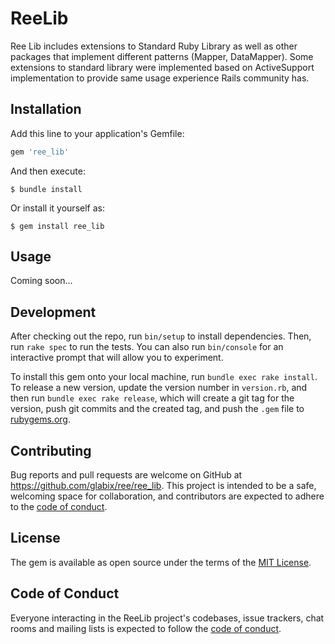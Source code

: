 # ReeLib

Ree Lib includes extensions to Standard Ruby Library as well as other packages that implement different patterns (Mapper, DataMapper). Some extensions to standard library were implemented based on ActiveSupport implementation to provide same usage experience Rails community has.

## Installation

Add this line to your application's Gemfile:

```ruby
gem 'ree_lib'
```

And then execute:

    $ bundle install

Or install it yourself as:

    $ gem install ree_lib

## Usage

Coming soon...

## Development

After checking out the repo, run `bin/setup` to install dependencies. Then, run `rake spec` to run the tests. You can also run `bin/console` for an interactive prompt that will allow you to experiment.

To install this gem onto your local machine, run `bundle exec rake install`. To release a new version, update the version number in `version.rb`, and then run `bundle exec rake release`, which will create a git tag for the version, push git commits and the created tag, and push the `.gem` file to [rubygems.org](https://rubygems.org).

## Contributing

Bug reports and pull requests are welcome on GitHub at https://github.com/glabix/ree/ree_lib. This project is intended to be a safe, welcoming space for collaboration, and contributors are expected to adhere to the [code of conduct](https://github.com/glabix/ree/ree_lib/blob/main/CODE_OF_CONDUCT.md).

## License

The gem is available as open source under the terms of the [MIT License](https://opensource.org/licenses/MIT).

## Code of Conduct

Everyone interacting in the ReeLib project's codebases, issue trackers, chat rooms and mailing lists is expected to follow the [code of conduct](https://github.com/glabix/ree/ree_lib/blob/main/CODE_OF_CONDUCT.md).
